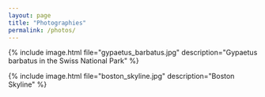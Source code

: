 ```yaml
---
layout: page
title: "Photographies"
permalink: /photos/
---
```


{% include image.html file="gypaetus_barbatus.jpg" 
description="Gypaetus barbatus in the Swiss National Park" %}

{% include image.html file="boston_skyline.jpg" 
description="Boston Skyline" %}

